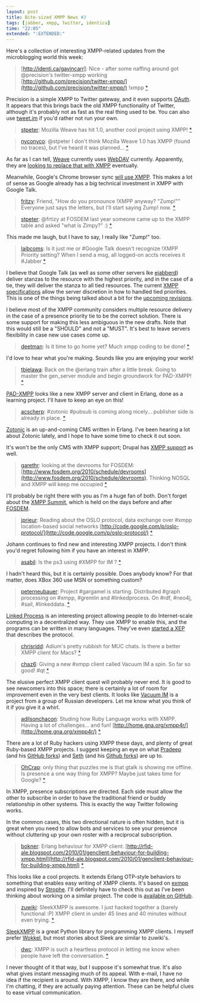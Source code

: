 ```yaml
---
layout: post
title: Bite-sized XMPP News #3
tags: [jabber, xmpp, twitter, identica]
time: "22:05"
extended: ":EXTENDED:"
---
```


Here's a collection of interesting XMPP-related updates from the
microblogging world this week:

> [http://identi.ca/gavincarr]: Nice - after some naffing around got
> @precision's twitter-xmpp working
> [http://github.com/precision/twitter-xmpp/](http://github.com/precision/twitter-xmpp/)
> !xmpp [*](http://identi.ca/notice/20410490)

Precision is a simple XMPP to Twitter gateway, and it even supports
[OAuth](http://oauth.net). It appears that this brings back the old
XMPP functionality of Twitter, although it's probably not as fast as
the real thing used to be. You can also use
[tweet.im](https://www.tweet.im/) if you'd rather not run your own.

> [stpeter](http://identi.ca/notice/20405955): Mozilla Weave has hit
> 1.0, another cool project using XMPP!
> [*](http://identi.ca/notice/20405955)

> [nyconyco](http://twitter.com/nyconyco): @stpeter I don't think
> Mozilla Weave 1.0 has XMPP (found no traces), but I've heard it was
> planned... [*](http://twitter.com/nyconyco/status/8381373313)

As far as I can tell, [Weave](https://mozillalabs.com/weave/)
currently uses [WebDAV](http://www.webdav.org/) currently. Apparently,
they are [looking to replace that with
XMPP](http://mail.jabber.org/pipermail/social/2008-July/000308.html)
eventually.

Meanwhile, Google's Chrome browser sync [will use
XMPP](http://googlesystem.blogspot.com/2009/08/google-chromes-browser-sync.html). This
makes a lot of sense as Google already has a big technical investment
in XMPP with Google Talk.

> [fritzy](http://identi.ca/fritzy): Friend, "How do you pronounce
> !XMPP anyway? "Zump!"" Everyone just says the letters, but I'll
> start saying Zump! now. [*](http://identi.ca/notice/20131082)

> [stpeter](http://identi.ca/stpeter): @frtizy at FOSDEM last year
> someone came up to the XMPP table and asked "what is Zimpy?" :)
> [*](http://identi.ca/notice/20138551)

This made me laugh, but I have to say, I really like "Zump!" too.

> [laibcoms](http://identi.ca/laibcoms): Is it just me or #Google Talk
> doesn't recognize !XMPP Priority setting? When I send a msg, all
> logged-on accts receives it #Jabber
> [*](http://identi.ca/notice/19990078)

I believe that Google Talk (as well as some other servers lke
[ejabberd](http://www.ejabberd.im)) deliver stanzas to the resource
with the highest priority, and in the case of a tie, they will deliver
the stanza to all tied resources. The current [XMPP
specifications](http://xmpp.org/rfcs/) allow the server discretion in
how to handled tied priorities. This is one of the things being talked
about a bit for the [upcoming
revisions](http://metajack.im/2010/01/28/xmpp-core-specifications-being-updated/).

I believe most of the XMPP community considers multiple resource
delivery in the case of a presence priority tie to be the correct
solution. There is some support for making this less ambiguous in the
new drafts. Note that this would still be a "SHOULD" and not a
"MUST". It's best to leave servers flexibility in case new use cases
come up.

> [deetman](http://identi.ca/deetman): Is it time to go home yet? Much
> xmpp coding to be done! [*](http://identi.ca/notice/20020395)

I'd love to hear what you're making. Sounds like you are enjoying your
work!

> [tbielawa](http://twitter.com/tbielawa): Back on the @erlang train
> after a little break. Going to master the gen_server module and
> begin groundwork for PAD-XMPP!
> [*](http://twitter.com/tbielawa/status/8473175219)

[PAD-XMPP](http://github.com/tbielawa/PAD-XMPP) looks like a new XMPP
server and client in Erlang, done as a learning project. I'll have to
keep an eye on this!

> [acscherp](http://twitter.com/acscherp): #zotonic #pubsub is coming
> along nicely... publisher side is already in
> place. [*](http://twitter.com/acscherp/status/8468540623)

[Zotonic](http://zotonic.com) is an up-and-coming CMS written in
Erlang. I've been hearing a lot about Zotonic lately, and I hope to
have some time to check it out soon.

It's won't be the only CMS with XMPP support; Drupal has [XMPP
support](http://drupal.org/project/xmpp) as well.

> [garethr](http://twitter.com/garethr): looking at the devrooms for
> FOSDEM:
> [http://www.fosdem.org/2010/schedule/devrooms](http://www.fosdem.org/2010/schedule/devrooms). Thinking
> NOSQL and XMPP will keep me occupied
> [*](http://twitter.com/garethr/status/8451856550)

I'll probably be right there with you as I'm a huge fan of both. Don't
forget about the [XMPP Summit](http://xmpp.org/summit/summit8.shtml),
which is held on the days before and after
[FOSDEM](http://www.fosdem.org).

> [jprieur](http://twitter.com/jprieur): Reading about the OSLO
> protocol, data exchange over #xmpp location-based social networks
> [http://code.google.com/p/oslo-protocol/](http://code.google.com/p/oslo-protocol/)
> [*](http://twitter.com/jprieur/status/8427383999)

Johann continues to find new and interesting XMPP projects. I don't
think you'd regret following him if you have an interest in XMPP.

> [asabil](http://twitter.com/asabil): Is the ps3 using #XMPP for IM ?
> [*](http://twitter.com/asabil/status/8418520998)

I hadn't heard this, but it is certainly possible. Does anybody know?
For that matter, does XBox 360 use MSN or something custom?

> [peterneubauer](http://twitter.com/peterneubauer): Project #gargamel
> is starting. Distributed #graph processing on #xmpp, #gremlin and
> \#linkedprocess. On #rdf, #neo4j, #sail,
> \#linkeddata. [*](http://twitter.com/peterneubauer/status/8405566771)

[Linked Process](http://www.linkedprocess.org/Home.html) is an
interesting project allowing people to do Internet-scale computing in
a decentralized way. They use XMPP to enable this, and the programs
can be written in many languages. They've even [started a
XEP](http://xmpp.org/extensions/inbox/lop.html) that describes the
protocol.

> [chrisridd](http://twitter.com/chrisridd): Adium's pretty rubbish
> for MUC chats. Is there a better XMPP client for Macs?
> [*](http://twitter.com/chrisridd/status/8383283844)

> [chaz6](http://identi.ca/chaz6): Giving a new #xmpp client called
> Vacuum IM a spin. So far so good! #qt
> [*](http://identi.ca/notice/20354385)

The elusive perfect XMPP client quest will probably never end. It is
good to see newcomers into this space; there is certainly a lot of
room for improvement even in the very best clients. It looks like
[Vacuum IM](http://code.google.com/p/vacuum-im/) is a project from a
group of Russian developers. Let me know what you think of it if you
give it a whirl.

> [adilsonchacon](http://twitter.com/adilsonchacon): Studing how Ruby
> Language works with XMPP. Having a lot of challenges... and fun!
> [http://home.gna.org/xmpp4r/](http://home.gna.org/xmpp4r/)
> [*](http://twitter.com/adilsonchacon/status/8375958584)

There are a lot of Ruby hackers using XMPP these days, and plenty of
great Ruby-based XMPP projects. I suggest keeping an eye on what
[Pradeep](http://twitter.com/pradeep24) (and his [GitHub
forks](http://github.com/skyfallsin/)) and
[Seth](http://twitter.com/mojodna) (and his [Github
forks](http://github.com/mojodna)) are up to.

> [OhCrap](http://twitter.com/OhCrap): only thing that puzzles me is
> that gtalk is showing me offline. Is presence a one way thing for
> XMPP? Maybe just takes time for Google?
> [*](http://twitter.com/OhCrap/status/8327951916)

In XMPP, presence subscriptions are directed. Each side must allow the
other to subscribe in order to have the traditional friend or buddy
relationship in other systems. This is exactly the way Twitter
following works. 

In the common cases, this two directional nature is often hidden, but
it is great when you need to allow bots and services to see your
presence without cluttering up your own roster with a reciprocal
subscription.

> [bokner](http://twitter.com/bokner): Erlang behaviour for XMPP
> client:
> [http://rfid-ale.blogspot.com/2010/01/genclient-behaviour-for-building-xmpp.html](http://rfid-ale.blogspot.com/2010/01/genclient-behaviour-for-building-xmpp.html)
> [*](http://twitter.com/bokner/status/8314296646)

This looks like a cool projects. It extends Erlang OTP-style behaviors
to something that enables easy writing of XMPP clients. It's based on
[exmpp](https://support.process-one.net/doc/display/EXMPP/exmpp+home)
and inspired by [Strophe](http://code.stanziq.com/strophe). I'll
definitely have to check this out as I've been thinking about working
on a similar project. The code is [available on
GitHub](http://github.com/bokner/gen_client).

> [zuwiki](http://twitter.com/zuwiki): SleekXMPP is awesome. I just
> hacked together a (barely functional :P) XMPP client in under 45
> lines and 40 minutes without even
> trying. [*](http://twitter.com/zuwiki/status/8224912340)

[SleekXMPP](http://nathan.fritzclan.com/2007/04/sleekxmpp.html) is a
great Python library for programming XMPP clients. I myself prefer
[Wokkel](http://wokkel.ik.nu), but most stories about Sleek are
similar to zuwiki's.

> [dwc](http://twitter.com/dwc): XMPP is such a heartless protocol in
> letting me know when people have left the
> conversation. [*](http://twitter.com/dwc/status/8221506478)

I never thought of it that way, but I suppose it's somewhat true. It's
also what gives instant messaging much of its appeal. With e-mail, I
have no idea if the recipient is around. With XMPP, I know they are
there, and while I'm chatting, if they are actually paying
attention. These can be helpful clues to ease virtual communication.
